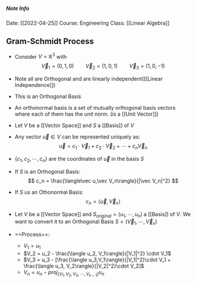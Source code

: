 ##### Note Info
Date: [[2022-04-25]]
Course: Engineering
Class: [[Linear Algebra]]
## Gram-Schmidt Process
- Consider $V = \mathbb R^3$ with
$$ \vec V_1 = (0,1,0)\qquad \vec V_2 = (1,0,1)\qquad \vec V_3 = (1,0,-1) $$
- Note all are Orthogonal and are linearly independent([[Linear Independence]])
- This is an Orthogonal Basis

- An orthonormal basis is a set of mutually orthogonal basis vectors where each of them has the unit norm. (is a [[Unit Vector]])

- Let $V$ be a [[Vector Space]] and $S$ a [[Basis]] of $V$
- Any vector $\vec u\in V$ can be represented uniquely as:
$$ \vec u = c_1\cdot\vec V_1 + c_2\cdot\vec V_2 + \cdots + c_n\vec V_n $$
- {$c_1,c_2,\cdots,c_n$} are the coordinates of $\vec u$ in the basis $S$
- If $S$ is an Orthogonal Basis:
$$ c_n = \frac{\langle\vec u,\vec V_n\rangle}{|\vec V_n|^2} $$
- If $S$ us an Othonormal Basis:
$$ c_n = \langle\vec u,\vec V_n\rangle $$

- Let $V$ be a [[Vector Space]] and $S_{original} = (u_1,\cdots,u_n)$ a [[Basis]] of $V$. We want to convert it to an Orthogonal Basis $S = (\vec V_1,\cdots,\vec V_n)$
-  ==Process==:
	- $V_1 = u_1$
	- $V_2 = u_2 - \frac{\langle u_2, V_1\rangle}{|V_1|^2} \cdot V_1$
	- $V_3 = u_3 - [\frac{\langle u_3,V_1\rangle}{|V_1|^2}\cdot V_1 + \frac{\langle u_3, V_2\rangle}{|V_2|^2}\cdot V_2]$
	- $V_n = u_n - proj_{\{V_1, V_2, V_3,\cdots,V_{n-1}\}}u_n$

